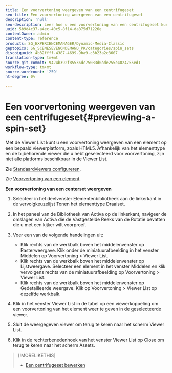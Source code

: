 ```yaml
---
title: Een voorvertoning weergeven van een centrifugeset
seo-title: Een voorvertoning weergeven van een centrifugeset
description: 'null'
seo-description: Leer hoe u een voorvertoning van een centrifugeset kunt weergeven.
uuid: 5b9d4c37-a4ec-40c5-8f14-da875d71226e
contentOwner: admin
content-type: reference
products: SG_EXPERIENCEMANAGER/Dynamic-Media-Classic
geptopics: SG_SCENESEVENONDEMAND_PK/categories/spin_sets
discoiquuid: 4b32ffff-4387-4699-9ba9-c3b23a2c3607
translation-type: tm+mt
source-git-commit: 9424b392f85536dc75083d0ade255e4824755ed1
workflow-type: tm+mt
source-wordcount: '259'
ht-degree: 0%

---
```



# Een voorvertoning weergeven van een centrifugeset{#previewing-a-spin-set}

Met de Viewer List kunt u een voorvertoning weergeven van een element op een bepaald viewerplatform, zoals HTML5. Afhankelijk van het elementtype en de bijbehorende viewer die u hebt geselecteerd voor voorvertoning, zijn niet alle platforms beschikbaar in de Viewer List.

Zie [Standaardviewers configureren](application-setup.md#configuring_default_viewers).

Zie [Voorvertoning van een element](previewing-asset.md#previewing_an_asset).

**Een voorvertoning van een centerset weergeven**

1. Selecteer in het deelvenster Elementenbibliotheek aan de linkerkant in de vervolgkeuzelijst Tonen het elementtype Draaiset.
1. In het paneel van de Bibliotheek van Activa op de linkerkant, navigeer de omslagen van Activa die de Vastgestelde Reeks van de Rotatie bevatten die u met een kijker wilt voorproef.
1. Voer een van de volgende handelingen uit:

   * Klik rechts van de werkbalk boven het middelenvenster op Rasterweergave. Klik onder de miniatuurafbeelding in het venster Middelen op Voorvertoning > Viewer List.
   * Klik rechts van de werkbalk boven het middelenvenster op Lijstweergave. Selecteer een element in het venster Middelen en klik vervolgens rechts van de miniatuurafbeelding op Voorvertoning > Viewer List.
   * Klik rechts van de werkbalk boven het middelenvenster op Gedetailleerde weergave. Klik op Voorvertoning > Viewer List op dezelfde werkbalk.

1. Klik in het venster Viewer List in de tabel op een viewerkoppeling om een voorvertoning van het element weer te geven in de geselecteerde viewer.
1. Sluit de weergegeven viewer om terug te keren naar het scherm Viewer List.
1. Klik in de rechterbenedenhoek van het venster Viewer List op Close om terug te keren naar het scherm Assets.

>[!MORELIKETHIS]
>
>* [Een centrifugeset bewerken](creating-spin-set.md#editing-a-spin-set)

